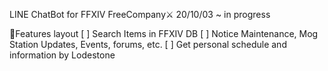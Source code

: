 LINE ChatBot for FFXIV FreeCompany⚔
20/10/03 ~ in progress

🎨Features layout
[ ] Search Items in FFXIV DB
[ ] Notice Maintenance, Mog Station Updates, Events, forums, etc.
[ ] Get personal schedule and information by Lodestone
